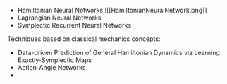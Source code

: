 - Hamiltonian Neural Networks
	![[HamiltonianNeuralNetwork.png]]
- Lagrangian Neural Networks
- Symplectic Recurrent Neural Networks

Techniques based on classical mechanics concepts:
- Data-driven Prediction of General Hamiltonian Dynamics via Learning Exactly-Symplectic Maps
- Action-Angle Networks
- 